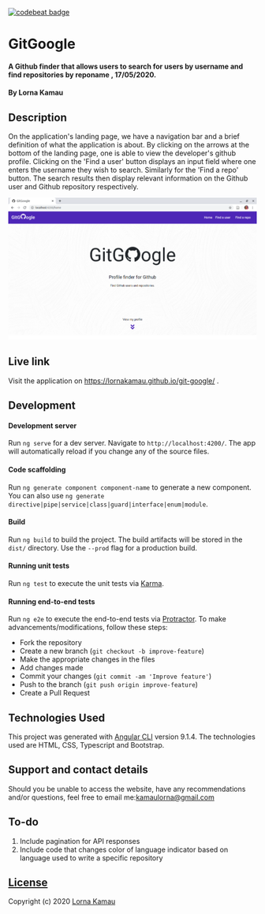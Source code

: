 [![codebeat badge](https://codebeat.co/badges/dcfe6f01-c3eb-400e-8875-78a84b9a0c79)](https://codebeat.co/projects/github-com-lornakamau-git-google-master)
# GitGoogle
#### A Github finder that allows users to search for users by username and find repositories by reponame , 17/05/2020.
#### By Lorna Kamau

## Description
On the application's landing page, we have a navigation bar and a brief definition of what the application is about. By clicking on the arrows at the bottom of the landing page, one is able to view the developer's github profile. Clicking on the 'Find a user' button displays an input field where one enters the username they wish to search. Similarly for the 'Find a repo' button. The search results then display relevant information on the Github user and Github repository respectively.

![landing](src/assets/images/landing.png)

## Live link
Visit the application on https://lornakamau.github.io/git-google/ .

## Development

#### Development server

Run `ng serve` for a dev server. Navigate to `http://localhost:4200/`. The app will automatically reload if you change any of the source files.

#### Code scaffolding

Run `ng generate component component-name` to generate a new component. You can also use `ng generate directive|pipe|service|class|guard|interface|enum|module`.

#### Build

Run `ng build` to build the project. The build artifacts will be stored in the `dist/` directory. Use the `--prod` flag for a production build.

#### Running unit tests

Run `ng test` to execute the unit tests via [Karma](https://karma-runner.github.io).

#### Running end-to-end tests

Run `ng e2e` to execute the end-to-end tests via [Protractor](http://www.protractortest.org/).
To make advancements/modifications, follow these steps:

- Fork the repository
- Create a new branch (`git checkout -b improve-feature`)
- Make the appropriate changes in the files
- Add changes made
- Commit your changes (`git commit -am 'Improve feature'`)
- Push to the branch (`git push origin improve-feature`)
- Create a Pull Request 

## Technologies Used

This project was generated with [Angular CLI](https://github.com/angular/angular-cli) version 9.1.4.
The technologies used are HTML, CSS, Typescript and Bootstrap.

## Support and contact details

Should you be unable to access the website, have any recommendations and/or questions, feel free to email me:[kamaulorna@gmail.com](mailto:kamaulorna@gmail.com)

## To-do
1. Include pagination for API responses
2. Include code that changes color of language indicator based on language used to write a specific repository

## [License](https://github.com/lornakamau/git-google/blob/master/LICENSE.md)

Copyright (c) 2020 [Lorna Kamau](https://github.com/lornakamau)  


